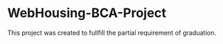 # WebHousing-BCA-Project
This project was created to fullfill the partial requirement of graduation.
